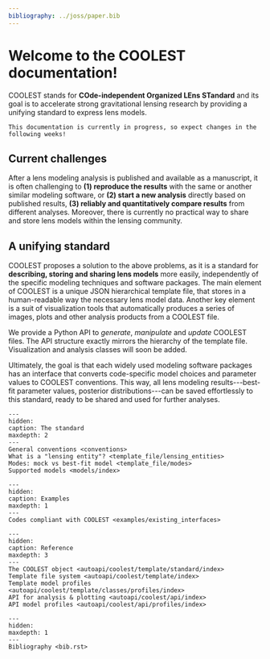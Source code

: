 ```yaml
---
bibliography: ../joss/paper.bib
---
```


# Welcome to the COOLEST documentation!

COOLEST stands for **COde-independent Organized LEns STandard** and its goal is to accelerate strong gravitational lensing research by providing a unifying standard to express lens models.

```{warning}
This documentation is currently in progress, so expect changes in the following weeks!
```

## Current challenges

After a lens modeling analysis is published and available as a manuscript, it is often challenging to **(1) reproduce the results** with the same or another similar modeling software, or **(2) start a new analysis** directly based on published results, **(3) reliably and quantitatively compare results** from different analyses. Moreover, there is currently no practical way to share and store lens models within the lensing community.

## A unifying standard

COOLEST proposes a solution to the above problems, as it is a standard for **describing, storing and sharing lens models** more easily, independently of the specific modeling techniques and software packages. The main element of COOLEST is a unique JSON hierarchical template file, that stores in a human-readable way the necessary lens model data. Another key element is a suit of visualization tools that automatically produces a series of images, plots and other analysis products from a COOLEST file.

We provide a Python API to *generate*, *manipulate* and *update* COOLEST files. The API structure exactly mirrors the hierarchy of the template file. Visualization and analysis classes will soon be added.

Ultimately, the goal is that each widely used modeling software packages has an interface that converts code-specific model choices and parameter values to COOLEST conventions. This way, all lens modeling results---best-fit parameter values, posterior distributions---can be saved effortlessly to this standard, ready to be shared and used for further analyses.

```{toctree}
---
hidden:
caption: The standard
maxdepth: 2
---
General conventions <conventions>
What is a "lensing entity"? <template_file/lensing_entities>
Modes: mock vs best-fit model <template_file/modes>
Supported models <models/index>
```

```{toctree}
---
hidden:
caption: Examples
maxdepth: 1
---
Codes compliant with COOLEST <examples/existing_interfaces>
```

```{toctree}
---
hidden:
caption: Reference
maxdepth: 3
---
The COOLEST object <autoapi/coolest/template/standard/index>
Template file system <autoapi/coolest/template/index>
Template model profiles <autoapi/coolest/template/classes/profiles/index>
API for analysis & plotting <autoapi/coolest/api/index>
API model profiles <autoapi/coolest/api/profiles/index>
```

```{toctree}
---
hidden:
maxdepth: 1
---
Bibliography <bib.rst>
```
